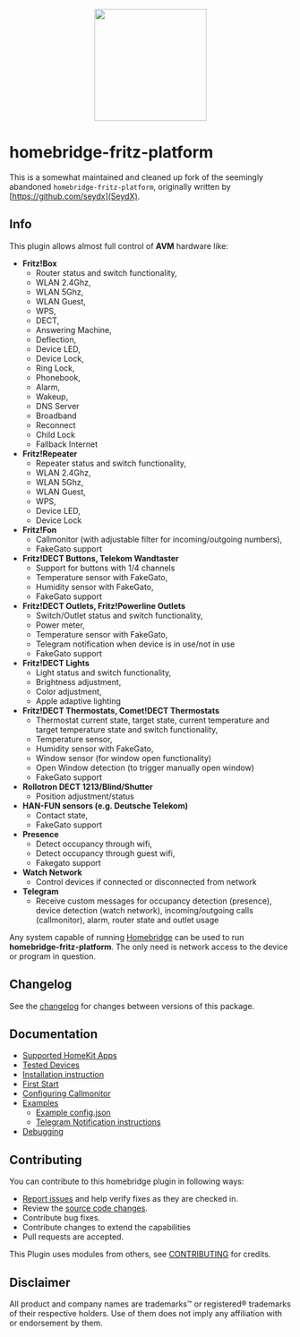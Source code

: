 <p align="center">
    <img src="https://github.com/fox34/homebridge-fritz-platform/blob/master/images/fb_logo.png" height="200">
</p>

# homebridge-fritz-platform

This is a somewhat maintained and cleaned up fork of the seemingly abandoned `homebridge-fritz-platform`, originally written by [https://github.com/seydx](SeydX).

## Info

This plugin allows almost full control of **AVM** hardware like:

- **Fritz!Box**
  - Router status and switch functionality,
  - WLAN 2.4Ghz,
  - WLAN 5Ghz, 
  - WLAN Guest,
  - WPS,
  - DECT,
  - Answering Machine,
  - Deflection,
  - Device LED,
  - Device Lock,
  - Ring Lock,
  - Phonebook,
  - Alarm,
  - Wakeup,
  - DNS Server
  - Broadband
  - Reconnect
  - Child Lock
  - Fallback Internet
- **Fritz!Repeater**
  - Repeater status and switch functionality,
  - WLAN 2.4Ghz,
  - WLAN 5Ghz,
  - WLAN Guest,
  - WPS,
  - Device LED,
  - Device Lock
- **Fritz!Fon**
  - Callmonitor (with adjustable filter for incoming/outgoing numbers),
  - FakeGato support
- **Fritz!DECT Buttons, Telekom Wandtaster**
  - Support for buttons with 1/4 channels
  - Temperature sensor with FakeGato,
  - Humidity sensor with FakeGato,
  - FakeGato support
- **Fritz!DECT Outlets, Fritz!Powerline Outlets**
  - Switch/Outlet status and switch functionality,
  - Power meter,
  - Temperature sensor with FakeGato,
  - Telegram notification when device is in use/not in use
  - FakeGato support
- **Fritz!DECT Lights**
  - Light status and switch functionality,
  - Brightness adjustment,
  - Color adjustment,
  - Apple adaptive lighting
- **Fritz!DECT Thermostats, Comet!DECT Thermostats**
  - Thermostat current state, target state, current temperature and target temperature state and switch functionality,
  - Temperature sensor,
  - Humidity sensor with FakeGato,
  - Window sensor (for window open functionality)
  - Open Window detection (to trigger manually open window)
  - FakeGato support
- **Rollotron DECT 1213/Blind/Shutter**
  - Position adjustment/status
- **HAN-FUN sensors (e.g. Deutsche Telekom)**
  - Contact state,
  - FakeGato support
- **Presence**
  - Detect occupancy through wifi,
  - Detect occupancy through guest wifi,
  - Fakegato support
- **Watch Network**
  - Control devices if connected or disconnected from network
- **Telegram**
  - Receive custom messages for occupancy detection (presence), device detection (watch network), incoming/outgoing calls (callmonitor), alarm, router state and outlet usage

Any system capable of running [Homebridge](https://github.com/nfarina/homebridge/) can be used to run **homebridge-fritz-platform**. The only need is network access to the device or program in question.


## Changelog

See the [changelog](https://github.com/fox34/homebridge-fritz-platform/blob/master/CHANGELOG.md) for changes between versions of this package.


## Documentation

- [Supported HomeKit Apps](https://github.com/fox34/homebridge-fritz-platform/blob/master/docs/Apps.md)
- [Tested Devices](https://github.com/fox34/homebridge-fritz-platform/blob/master/docs/Supported.md)
- [Installation instruction](https://github.com/fox34/homebridge-fritz-platform/blob/master/docs/Installation.md)
- [First Start](https://github.com/fox34/homebridge-fritz-platform/blob/master/docs/FirtStart.md)
- [Configuring Callmonitor](https://github.com/fox34/homebridge-fritz-platform/blob/master/docs/Callmonitor.md)
- <u>Examples</u>
   * [Example config.json](https://github.com/fox34/homebridge-fritz-platform/blob/master/example/example-config.json)
   * [Telegram Notification instructions](https://github.com/fox34/homebridge-fritz-platform/blob/master/docs/Telegram.md)
- [Debugging](https://github.com/fox34/homebridge-fritz-platform/blob/master/DEBUG.md)



## Contributing

You can contribute to this homebridge plugin in following ways:

- [Report issues](https://github.com/fox34/homebridge-fritz-platform/issues) and help verify fixes as they are checked in.
- Review the [source code changes](https://github.com/fox34/homebridge-fritz-platform/pulls).
- Contribute bug fixes.
- Contribute changes to extend the capabilities
- Pull requests are accepted.

This Plugin uses modules from others, see [CONTRIBUTING](https://github.com/fox34/homebridge-fritz-platform/blob/master/CONTRIBUTING.md) for credits.


## Disclaimer

All product and company names are trademarks™ or registered® trademarks of their respective holders. Use of them does not imply any affiliation with or endorsement by them.
